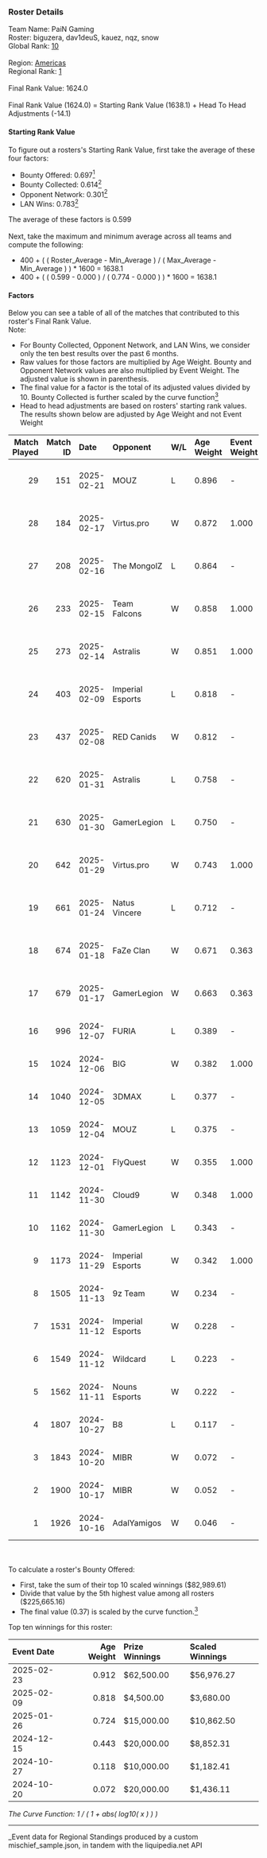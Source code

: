 ### Roster Details<br />
Team Name: PaiN Gaming<br />
Roster: biguzera, dav1deuS, kauez, nqz, snow<br />
Global Rank: [10](../../standings_global_2025_04_07.md)<br />
<br />
Region: [Americas]( ../../standings_americas_2025_04_07.md)<br />
Regional Rank: [1]( ../../standings_americas_2025_04_07.md)<br />
<br />
Final Rank Value:  1624.0<br />
<br />
Final Rank Value (1624.0) = Starting Rank Value (1638.1) + Head To Head Adjustments (-14.1)<br />

#### Starting Rank Value<br />
To figure out a rosters's Starting Rank Value, first take the average of these four factors:<br />
- Bounty Offered: 0.697[<sup>1</sup>](#table2)
- Bounty Collected: 0.614[<sup>2</sup>](#table1)
- Opponent Network: 0.301[<sup>2</sup>](#table1)
- LAN Wins: 0.783[<sup>2</sup>](#table1)

The average of these factors is 0.599<br />
<br />
Next, take the maximum and minimum average across all teams and compute the following:<br />
- 400 + ( ( Roster_Average - Min_Average ) / ( Max_Average - Min_Average ) ) * 1600 = 1638.1
- 400 + ( ( 0.599 - 0.000 ) / ( 0.774 - 0.000 ) ) * 1600 = 1638.1


#### Factors<br />
Below you can see a table of all of the matches that contributed to this roster's Final Rank Value.<br />
Note:<br />

- For Bounty Collected, Opponent Network, and LAN Wins, we consider only the ten best results over the past 6 months.
- Raw values for those factors are multiplied by Age Weight. Bounty and Opponent Network values are also multiplied by Event Weight. The adjusted value is shown in parenthesis.
- The final value for a factor is the total of its adjusted values divided by 10. Bounty Collected is further scaled by the curve function[<sup>3</sup>](#curveFunction)
- Head to head adjustments are based on rosters' starting rank values. The results shown below are adjusted by Age Weight and not Event Weight
<span id="table1"></span><br />


| Match Played | Match ID | Date       | Opponent         | W/L | Age Weight | Event Weight | Bounty Collected | Opponent Network | LAN Wins  | H2H Adj. | Roster                               |
| -: | -: | :- | :- | :- | :- | :- | :- | :- | :- | -: | :- |
|           29 |      151 | 2025-02-21 | MOUZ             | L   | 0.896      | -            | -                | -                | -         |    -5.16 | biguzera, dav1deuS, kauez, nqz, snow |
|           28 |      184 | 2025-02-17 | Virtus.pro       | W   | 0.872      | 1.000        | 0.314 (0.274)    | 0.484 (0.421)    | 1 (0.872) |    12.10 | biguzera, dav1deuS, kauez, nqz, snow |
|           27 |      208 | 2025-02-16 | The MongolZ      | L   | 0.864      | -            | -                | -                | -         |    -4.82 | biguzera, dav1deuS, kauez, nqz, snow |
|           26 |      233 | 2025-02-15 | Team Falcons     | W   | 0.858      | 1.000        | 1.000 (0.858)    | 0.696 (0.597)    | 1 (0.858) |    21.21 | biguzera, dav1deuS, kauez, nqz, snow |
|           25 |      273 | 2025-02-14 | Astralis         | W   | 0.851      | 1.000        | 0.725 (0.617)    | 1.000 (0.851)    | 1 (0.851) |    19.27 | biguzera, dav1deuS, kauez, nqz, snow |
|           24 |      403 | 2025-02-09 | Imperial Esports | L   | 0.818      | -            | -                | -                | -         |   -25.10 | biguzera, dav1deuS, kauez, nqz, snow |
|           23 |      437 | 2025-02-08 | RED Canids       | W   | 0.812      | -            | -                | -                | -         |     0.16 | biguzera, dav1deuS, kauez, nqz, snow |
|           22 |      620 | 2025-01-31 | Astralis         | L   | 0.758      | -            | -                | -                | -         |    -5.82 | biguzera, dav1deuS, kauez, nqz, snow |
|           21 |      630 | 2025-01-30 | GamerLegion      | L   | 0.750      | -            | -                | -                | -         |   -15.86 | biguzera, dav1deuS, kauez, nqz, snow |
|           20 |      642 | 2025-01-29 | Virtus.pro       | W   | 0.743      | 1.000        | 0.314 (0.234)    | 0.484 (0.359)    | 1 (0.743) |     9.92 | biguzera, dav1deuS, kauez, nqz, snow |
|           19 |      661 | 2025-01-24 | Natus Vincere    | L   | 0.712      | -            | -                | -                | -         |   -12.52 | biguzera, dav1deuS, kauez, nqz, snow |
|           18 |      674 | 2025-01-18 | FaZe Clan        | W   | 0.671      | 0.363        | 0.792 (0.193)    | 0.563 (0.137)    | -         |    17.34 | biguzera, dav1deuS, kauez, nqz, snow |
|           17 |      679 | 2025-01-17 | GamerLegion      | W   | 0.663      | 0.363        | 0.126 (0.030)    | 0.555 (0.133)    | -         |     7.07 | biguzera, dav1deuS, kauez, nqz, snow |
|           16 |      996 | 2024-12-07 | FURIA            | L   | 0.389      | -            | -                | -                | -         |   -10.40 | biguzera, kauez, lux, nqz, snow      |
|           15 |     1024 | 2024-12-06 | BIG              | W   | 0.382      | 1.000        | 0.239 (0.091)    | 0.512 (0.196)    | 1 (0.382) |     3.17 | biguzera, kauez, lux, nqz, snow      |
|           14 |     1040 | 2024-12-05 | 3DMAX            | L   | 0.377      | -            | -                | -                | -         |    -7.61 | biguzera, kauez, lux, nqz, snow      |
|           13 |     1059 | 2024-12-04 | MOUZ             | L   | 0.375      | -            | -                | -                | -         |    -1.30 | biguzera, kauez, lux, nqz, snow      |
|           12 |     1123 | 2024-12-01 | FlyQuest         | W   | 0.355      | 1.000        | 0.080 (0.028)    | 0.113 (0.040)    | 1 (0.355) |     0.21 | biguzera, kauez, lux, nqz, snow      |
|           11 |     1142 | 2024-11-30 | Cloud9           | W   | 0.348      | 1.000        | 0.020 (0.007)    | 0.091 (0.032)    | 1 (0.348) |     0.14 | biguzera, kauez, lux, nqz, snow      |
|           10 |     1162 | 2024-11-30 | GamerLegion      | L   | 0.343      | -            | -                | -                | -         |    -7.31 | biguzera, kauez, lux, nqz, snow      |
|            9 |     1173 | 2024-11-29 | Imperial Esports | W   | 0.342      | 1.000        | 0.061 (0.021)    | 0.716 (0.245)    | 1 (0.342) |     0.18 | biguzera, kauez, lux, nqz, snow      |
|            8 |     1505 | 2024-11-13 | 9z Team          | W   | 0.234      | -            | -                | -                | 1 (0.234) |     0.04 | biguzera, kauez, lux, nqz, snow      |
|            7 |     1531 | 2024-11-12 | Imperial Esports | W   | 0.228      | -            | -                | -                | 1 (0.228) |     0.12 | biguzera, kauez, lux, nqz, snow      |
|            6 |     1549 | 2024-11-12 | Wildcard         | L   | 0.223      | -            | -                | -                | -         |    -6.25 | biguzera, kauez, lux, nqz, snow      |
|            5 |     1562 | 2024-11-11 | Nouns Esports    | W   | 0.222      | -            | -                | -                | -         |     0.03 | biguzera, kauez, lux, nqz, snow      |
|            4 |     1807 | 2024-10-27 | B8               | L   | 0.117      | -            | -                | -                | -         |    -3.60 | biguzera, kauez, lux, nqz, snow      |
|            3 |     1843 | 2024-10-20 | MIBR             | W   | 0.072      | -            | -                | -                | -         |     0.37 | biguzera, kauez, lux, nqz, snow      |
|            2 |     1900 | 2024-10-17 | MIBR             | W   | 0.052      | -            | -                | -                | -         |     0.27 | biguzera, kauez, lux, nqz, snow      |
|            1 |     1926 | 2024-10-16 | AdalYamigos      | W   | 0.046      | -            | -                | -                | -         |     0.01 | biguzera, kauez, lux, nqz, snow      |

<br />
<span id="table2"></span><br />
To calculate a roster's Bounty Offered:<br />

- First, take the sum of their top 10 scaled winnings ($82,989.61)
- Divide that value by the 5th highest value among all rosters ($225,665.16)
- The final value (0.37) is scaled by the curve function.[<sup>3</sup>](#curveFunction)

Top ten winnings for this roster:<br />

| Event Date | Age Weight | Prize Winnings | Scaled Winnings |
| :- | -: | :- | :- |
| 2025-02-23 |      0.912 | $62,500.00     | $56,976.27      |
| 2025-02-09 |      0.818 | $4,500.00      | $3,680.00       |
| 2025-01-26 |      0.724 | $15,000.00     | $10,862.50      |
| 2024-12-15 |      0.443 | $20,000.00     | $8,852.31       |
| 2024-10-27 |      0.118 | $10,000.00     | $1,182.41       |
| 2024-10-20 |      0.072 | $20,000.00     | $1,436.11       |


<span id="curveFunction"></span>_The Curve Function: 1 / ( 1 + abs( log10( x ) ) )_<br />

---
_Event data for Regional Standings produced by a custom mischief_sample.json, in tandem with the liquipedia.net API<br />
